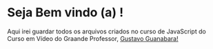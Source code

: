 # Seja Bem vindo (a) !

Aqui irei guardar todos os arquivos criados no curso de JavaScript do Curso em Vídeo do Graande Professor, [Gustavo Guanabara!](https://github.com/gustavoguanabara)
